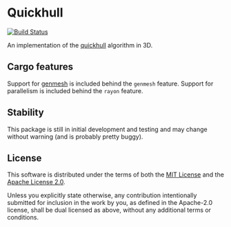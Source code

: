 # Quickhull
[![Build Status](https://travis-ci.org/alec-deason/quickhull.svg?branch=master)](https://travis-ci.org/alec-deason/quickhull)

An implementation of the [quickhull](https://en.wikipedia.org/wiki/Quickhull) algorithm in 3D.

## Cargo features
Support for [genmesh](https://github.com/gfx-rs/genmesh) is included behind the `genmesh` feature.
Support for parallelism is included behind the `rayon` feature.

## Stability
This package is still in initial development and testing and may change without warning (and is probably pretty buggy).

## License

This software is distributed under the terms of both the [MIT License][lm] and the [Apache License 2.0][la].

[lm]: docs/LICENSE-MIT
[la]: docs/LICENSE-APACHE

Unless you explicitly state otherwise, any contribution intentionally submitted for inclusion in the work
by you, as defined in the Apache-2.0 license, shall be dual licensed as above, without any additional terms or conditions.

